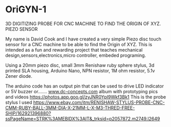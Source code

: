 # OriGYN-1
3D DIGITIZING PROBE FOR CNC MACHINE TO FIND THE ORIGIN OF XYZ. PIEZO SENSOR

My name is David Cook and I have created a very simple Piezo disc touch sensor for a CNC machine to be able to find the Origin of XYZ. This is intended as a fun and rewarding project that teaches mechanical design,sensors,electronics,micro controller, embeded programing.

Using a 20mm piezo disc, small 3mm Renishaw ruby sphere stylus, 3d printed SLA housing, Arduino Nano, NPN resistor, 1M ohm resistor, 5.1v Zener diode.

The arduino code has an output pin that can be used to drive LED indicator or 5V buzzer or....... www.dc-concepts.com
album with prototyping pics and videos https://photos.app.goo.gl/zyJNR0YpI9Wkf3Bk1
This is the probe stylus I used https://www.ebay.com/itm/RENISHAW-STYLUS-PROBE-CNC-CMM-RUBY-BALL-3MM-DIA-X-21MM-L-X-M3-THRED-FREE-SHIP/162921396880?ssPageName=STRK%3AMEBIDX%3AIT&_trksid=p2057872.m2749.l2649
